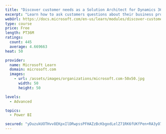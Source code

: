 ```yaml
---
title: "Discover customer needs as a Solution Architect for Dynamics 365 and Power Platform"
excerpt: "Learn how to ask customers questions about their business processes and feature requirements to create a viable solution."
webUrl: https://docs.microsoft.com/en-us/learn/modules/discover-customer-needs/
type: course
price: Free
length: PT36M
ratings:
  count: 445
  average: 4.669663
heat: 50

provider:
  name: Microsoft Learn
  domain: microsoft.com
  images:
    - url: /assets/images/organizations/microsoft.com-50x50.jpg
      width: 50
      height: 50

levels:
  - Advanced

topics:
  - Power BI

secured: "yDuzukUOTHvv8EKpxIlDRwpssPFHAZzBcKbgodLelZ71RK6fUKfPen+RA3yO7WC0nLNNpCtoOUC/4QXhuRgGhm66AMq9TkuSXoJOdZLWYpaZZgSMXH7K0cncusSLGjmx6W1Rfv1BBjLUbKF3YBDchXmsbBOF1zhdqKP6lxKhWMMd5UaQZm720UNPeLCM9HyjFUNqyK/H4GCG79n42OhrzCMmrWqAmEE/fkoY0w6STm+8dsbj2mH/KjcZ/1S1BRKeQxwklBjs5watL3gVQf57YDSXbzJRucrZeWZFD+KAZkeI3WtYf5SRQ3AKWWGNJPYvGdF521Ivg6V6dHKA0wwAPEDmbEN/GJNRlYMFvo+Vw6ODtGKo+JSPv25tMM7UrY6JPnNbbWXezEtzlNHY924z3/S8b76koamFIbMH06XVqYo=;+Zg5LvmNPAqTEzPZd1UACw=="
---
```


